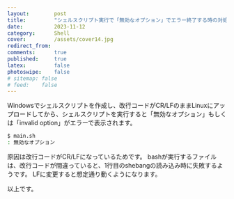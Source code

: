 ```yaml
---
layout:        post
title:         "シェルスクリプト実行で「無効なオプション」でエラー終了する時の対処法"
date:          2023-11-12
category:      Shell
cover:         /assets/cover14.jpg
redirect_from:
comments:      true
published:     true
latex:         false
photoswipe:    false
# sitemap: false
# feed:    false
---
```


Windowsでシェルスクリプトを作成し、改行コードがCR/LFのままLinuxにアップロードしてから、シェルスクリプトを実行すると「無効なオプション」もしくは「invalid option」がエラーで表示されます。

```bash
$ main.sh
: 無効なオプション
```

原因は改行コードがCR/LFになっているためです。
bashが実行するファイルは、改行コードが間違っていると、1行目のshebangの読み込み時に失敗するようです。
LFに変更すると想定通り動くようになります。

以上です。
